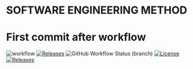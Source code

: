 # SOFTWARE ENGINEERING METHOD
# First commit after workflow
![workflow](https://github.com/101eaemonkhan/seMethods/actions/workflows/main.yml/badge.svg)
[![Releases](https://img.shields.io/github/release/101eaemonkhan/App/develop=main)](https://github.com/101eaemonkhan/App/releases)
![GitHub Workflow Status (branch)](https://img.shields.io/github/actions/workflow/status/101eaemonkhan/seMethods/main.yml?develop=main)
[![License](https://img.shields.io/badge/License-Apache_2.0-blue.svg)](https://opensource.org/licenses/Apache-2.0)
[![Releases](https://img.shields.io/github/release/101eaemonkhan/sem/all.svg?style=flat-square)](https://github.com/101eaemonkhan/sem/releases)

